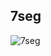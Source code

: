 ## 7seg
![7seg](https://user-images.githubusercontent.com/129159977/235855990-509c7f18-6cdd-4e5c-9a82-c264866cd929.png)
